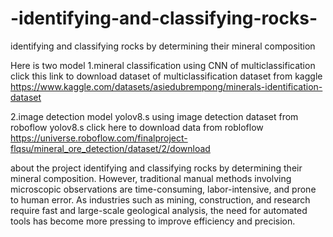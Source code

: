 # -identifying-and-classifying-rocks-
 identifying and classifying rocks by determining  their mineral composition

Here is two model
1.mineral classification using CNN of multiclassification 
click this link to download dataset of multiclassification dataset from kaggle 
https://www.kaggle.com/datasets/asiedubrempong/minerals-identification-dataset

2.image detection model yolov8.s using image detection dataset from roboflow yolov8.s 
click here to download data from robloflow
https://universe.roboflow.com/finalproject-flqsu/mineral_ore_detection/dataset/2/download



about the project 
 identifying and classifying rocks by determining
 their mineral composition. However, traditional manual methods involving microscopic
 observations are time-consuming, labor-intensive, and prone to human error. As
 industries such as mining, construction, and research require fast and large-scale
 geological analysis, the need for automated tools has become more pressing to improve
 efficiency and precision.

 
 
